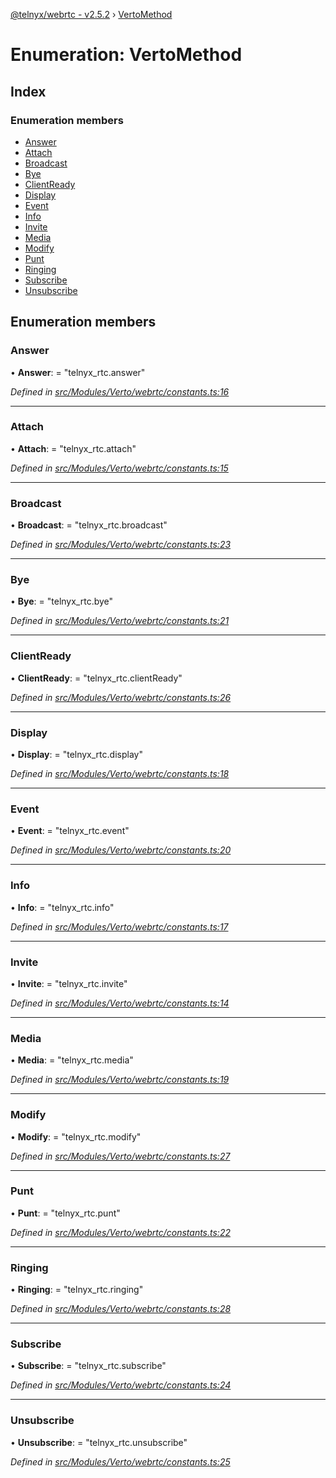 [@telnyx/webrtc - v2.5.2](../README.md) › [VertoMethod](vertomethod.md)

# Enumeration: VertoMethod

## Index

### Enumeration members

* [Answer](vertomethod.md#answer)
* [Attach](vertomethod.md#attach)
* [Broadcast](vertomethod.md#broadcast)
* [Bye](vertomethod.md#bye)
* [ClientReady](vertomethod.md#clientready)
* [Display](vertomethod.md#display)
* [Event](vertomethod.md#event)
* [Info](vertomethod.md#info)
* [Invite](vertomethod.md#invite)
* [Media](vertomethod.md#media)
* [Modify](vertomethod.md#modify)
* [Punt](vertomethod.md#punt)
* [Ringing](vertomethod.md#ringing)
* [Subscribe](vertomethod.md#subscribe)
* [Unsubscribe](vertomethod.md#unsubscribe)

## Enumeration members

###  Answer

• **Answer**: = "telnyx_rtc.answer"

*Defined in [src/Modules/Verto/webrtc/constants.ts:16](https://github.com/team-telnyx/webrtc/blob/main/packages/js/src/Modules/Verto/webrtc/constants.ts#L16)*

___

###  Attach

• **Attach**: = "telnyx_rtc.attach"

*Defined in [src/Modules/Verto/webrtc/constants.ts:15](https://github.com/team-telnyx/webrtc/blob/main/packages/js/src/Modules/Verto/webrtc/constants.ts#L15)*

___

###  Broadcast

• **Broadcast**: = "telnyx_rtc.broadcast"

*Defined in [src/Modules/Verto/webrtc/constants.ts:23](https://github.com/team-telnyx/webrtc/blob/main/packages/js/src/Modules/Verto/webrtc/constants.ts#L23)*

___

###  Bye

• **Bye**: = "telnyx_rtc.bye"

*Defined in [src/Modules/Verto/webrtc/constants.ts:21](https://github.com/team-telnyx/webrtc/blob/main/packages/js/src/Modules/Verto/webrtc/constants.ts#L21)*

___

###  ClientReady

• **ClientReady**: = "telnyx_rtc.clientReady"

*Defined in [src/Modules/Verto/webrtc/constants.ts:26](https://github.com/team-telnyx/webrtc/blob/main/packages/js/src/Modules/Verto/webrtc/constants.ts#L26)*

___

###  Display

• **Display**: = "telnyx_rtc.display"

*Defined in [src/Modules/Verto/webrtc/constants.ts:18](https://github.com/team-telnyx/webrtc/blob/main/packages/js/src/Modules/Verto/webrtc/constants.ts#L18)*

___

###  Event

• **Event**: = "telnyx_rtc.event"

*Defined in [src/Modules/Verto/webrtc/constants.ts:20](https://github.com/team-telnyx/webrtc/blob/main/packages/js/src/Modules/Verto/webrtc/constants.ts#L20)*

___

###  Info

• **Info**: = "telnyx_rtc.info"

*Defined in [src/Modules/Verto/webrtc/constants.ts:17](https://github.com/team-telnyx/webrtc/blob/main/packages/js/src/Modules/Verto/webrtc/constants.ts#L17)*

___

###  Invite

• **Invite**: = "telnyx_rtc.invite"

*Defined in [src/Modules/Verto/webrtc/constants.ts:14](https://github.com/team-telnyx/webrtc/blob/main/packages/js/src/Modules/Verto/webrtc/constants.ts#L14)*

___

###  Media

• **Media**: = "telnyx_rtc.media"

*Defined in [src/Modules/Verto/webrtc/constants.ts:19](https://github.com/team-telnyx/webrtc/blob/main/packages/js/src/Modules/Verto/webrtc/constants.ts#L19)*

___

###  Modify

• **Modify**: = "telnyx_rtc.modify"

*Defined in [src/Modules/Verto/webrtc/constants.ts:27](https://github.com/team-telnyx/webrtc/blob/main/packages/js/src/Modules/Verto/webrtc/constants.ts#L27)*

___

###  Punt

• **Punt**: = "telnyx_rtc.punt"

*Defined in [src/Modules/Verto/webrtc/constants.ts:22](https://github.com/team-telnyx/webrtc/blob/main/packages/js/src/Modules/Verto/webrtc/constants.ts#L22)*

___

###  Ringing

• **Ringing**: = "telnyx_rtc.ringing"

*Defined in [src/Modules/Verto/webrtc/constants.ts:28](https://github.com/team-telnyx/webrtc/blob/main/packages/js/src/Modules/Verto/webrtc/constants.ts#L28)*

___

###  Subscribe

• **Subscribe**: = "telnyx_rtc.subscribe"

*Defined in [src/Modules/Verto/webrtc/constants.ts:24](https://github.com/team-telnyx/webrtc/blob/main/packages/js/src/Modules/Verto/webrtc/constants.ts#L24)*

___

###  Unsubscribe

• **Unsubscribe**: = "telnyx_rtc.unsubscribe"

*Defined in [src/Modules/Verto/webrtc/constants.ts:25](https://github.com/team-telnyx/webrtc/blob/main/packages/js/src/Modules/Verto/webrtc/constants.ts#L25)*

